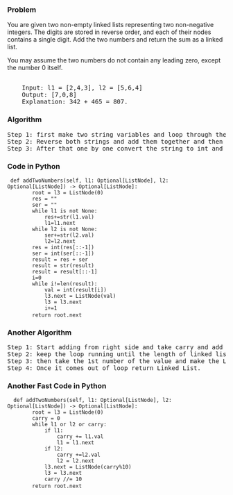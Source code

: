 <h3> Problem </h3>
You are given two non-empty linked lists representing two non-negative integers. The digits are stored in reverse order, and each of their nodes contains a single digit. Add the two numbers and return the sum as a linked list.

You may assume the two numbers do not contain any leading zero, except the number 0 itself.

<pre>
    <img alt="" src="https://assets.leetcode.com/uploads/2020/10/02/addtwonumber1.jpg">
    Input: l1 = [2,4,3], l2 = [5,6,4]
    Output: [7,0,8]
    Explanation: 342 + 465 = 807.
</pre>

<h3> Algorithm </h3>
<pre>
Step 1: first make two string variables and loop through the both linked list and add the values in it.
Step 2: Reverse both strings and add them together and then reverse it.
Step 3: After that one by one convert the string to int and then add it to New Linked List.
</pre>

<h3> Code in Python </h3>

<pre><code> def addTwoNumbers(self, l1: Optional[ListNode], l2: Optional[ListNode]) -> Optional[ListNode]:
        root = l3 = ListNode(0)
        res = ""
        ser = ""
        while l1 is not None:
            res+=str(l1.val)
            l1=l1.next
        while l2 is not None:
            ser+=str(l2.val)
            l2=l2.next
        res = int(res[::-1])
        ser = int(ser[::-1])
        result = res + ser
        result = str(result)
        result = result[::-1]
        i=0
        while i!=len(result):
            val = int(result[i])
            l3.next = ListNode(val)
            l3 = l3.next
            i+=1
        return root.next </code> </pre>

<h3> Another Algorithm </h3>
<pre>
Step 1: Start adding from right side and take carry and add it to left side because we want reversed sum.
Step 2: keep the loop running until the length of linked list or carry is there
Step 3: then take the 1st number of the value and make the Linked List value and add carry to the next value.
Step 4: Once it comes out of loop return Linked List.
</pre>

<h3> Another Fast Code in Python </h3>

<pre><code>  def addTwoNumbers(self, l1: Optional[ListNode], l2: Optional[ListNode]) -> Optional[ListNode]:
        root = l3 = ListNode(0)
        carry = 0
        while l1 or l2 or carry:
            if l1:
                carry += l1.val
                l1 = l1.next
            if l2:
                carry +=l2.val
                l2 = l2.next
            l3.next = ListNode(carry%10)
            l3 = l3.next
            carry //= 10
        return root.next </code> </pre>
